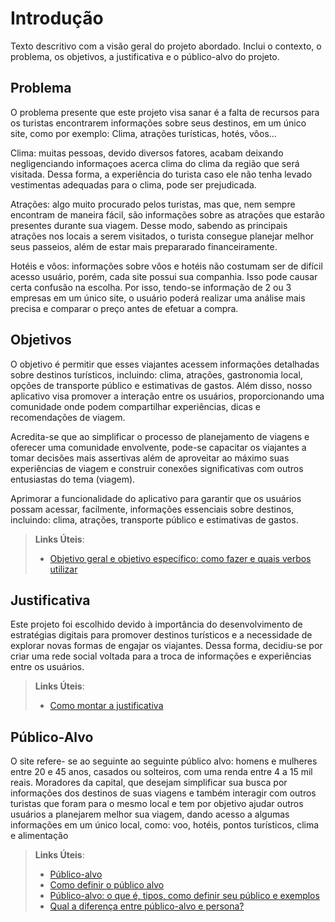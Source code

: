# Introdução

Texto descritivo com a visão geral do projeto abordado. Inclui o contexto, o problema, os objetivos, a justificativa e o público-alvo do projeto.

## Problema
O problema presente que este projeto visa sanar é a falta de recursos para os turistas encontrarem informações sobre seus destinos, em um único site, como por exemplo: Clima, atrações turísticas, hotés, vôos…

Clima: muitas pessoas, devido diversos fatores, acabam deixando negligenciando informaçoes acerca clima do clima da região que será visitada. Dessa forma, a experiência do turista caso ele não tenha levado vestimentas adequadas para o clima, pode ser prejudicada.

Atrações: algo muito procurado pelos turistas, mas que, nem sempre encontram de maneira fácil, são informações sobre as atrações que estarão presentes durante sua viagem. Desse modo, sabendo as principais atrações nos locais a serem visitados, o turista consegue planejar melhor seus passeios, além de estar mais prepararado financeiramente.

Hotéis e vôos: informações sobre vôos e hotéis não costumam ser de difícil acesso usuário, porém, cada site possui sua companhia. Isso pode causar certa confusão na escolha. Por isso, tendo-se informação de 2 ou 3 empresas em um único site, o usuário poderá realizar uma análise mais precisa e comparar o preço antes de efetuar a compra.

## Objetivos

O objetivo é permitir que esses viajantes acessem informações detalhadas sobre destinos turísticos, incluindo: clima, atrações, gastronomia local, opções de transporte público e estimativas de gastos. Além disso, nosso aplicativo visa promover a interação entre os usuários, proporcionando uma comunidade onde podem compartilhar experiências, dicas e recomendações de viagem.

Acredita-se que ao simplificar o processo de planejamento de viagens e oferecer uma comunidade envolvente, pode-se capacitar os viajantes a tomar decisões mais assertivas além de aproveitar ao máximo suas experiências de viagem e construir conexões significativas com outros entusiastas do tema (viagem).

Aprimorar a funcionalidade do aplicativo para garantir que os usuários possam acessar, facilmente, informações essenciais sobre destinos, incluindo: clima, atrações, transporte público e estimativas de gastos.
 
> **Links Úteis**:
> - [Objetivo geral e objetivo específico: como fazer e quais verbos utilizar](https://blog.mettzer.com/diferenca-entre-objetivo-geral-e-objetivo-especifico/)

## Justificativa

Este projeto foi escolhido devido à importância do desenvolvimento de estratégias digitais para promover destinos turísticos e a necessidade de explorar novas formas de engajar os viajantes. Dessa forma, decidiu-se por criar uma rede social voltada para a troca de informações e experiências entre os usuários.

> **Links Úteis**:
> - [Como montar a justificativa](https://guiadamonografia.com.br/como-montar-justificativa-do-tcc/)

## Público-Alvo
O site refere- se ao seguinte ao seguinte público alvo: homens e mulheres entre 20 e 45 anos, casados ou solteiros, com uma renda entre 4 a 15 mil reais. Moradores da capital, que desejam simplificar sua busca por informações dos destinos de suas viagens e também interagir com outros turistas que foram para o mesmo local e tem por objetivo ajudar outros usuários a planejarem melhor sua viagem, dando acesso a algumas informações em um único local, como: voo, hotéis, pontos turísticos, clima e alimentação


> **Links Úteis**:
> - [Público-alvo](https://blog.hotmart.com/pt-br/publico-alvo/)
> - [Como definir o público alvo](https://exame.com/pme/5-dicas-essenciais-para-definir-o-publico-alvo-do-seu-negocio/)
> - [Público-alvo: o que é, tipos, como definir seu público e exemplos](https://klickpages.com.br/blog/publico-alvo-o-que-e/)
> - [Qual a diferença entre público-alvo e persona?](https://rockcontent.com/blog/diferenca-publico-alvo-e-persona/)
